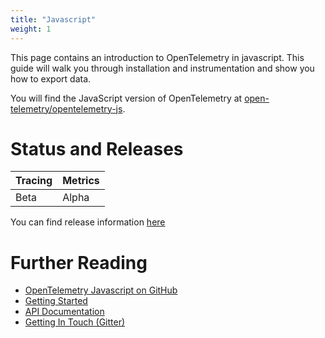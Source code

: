```yaml
---
title: "Javascript"
weight: 1
---
```


This page contains an introduction to OpenTelemetry in javascript. This guide will walk you through installation and instrumentation and show you how to export data.

You will find the JavaScript version of OpenTelemetry at [open-telemetry/opentelemetry-js](https://github.com/open-telemetry/opentelemetry-js).

# Status and Releases

| Tracing | Metrics |
| ------- | ------- |
| Beta    | Alpha   |

You can find release information [here](https://github.com/open-telemetry/opentelemetry-js/releases)

# Further Reading

* [OpenTelemetry Javascript on GitHub](https://github.com/open-telemetry/opentelemetry-js)
* [Getting Started](https://github.com/getting-started/README.md)
* [API Documentation](https://open-telemetry.github.io/opentelemetry-js)
* [Getting In Touch (Gitter)](https://gitter.im/open-telemetry/opentelemetry-node)
